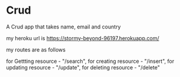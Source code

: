 # Crud
 A Crud app that takes name, email and country 

my heroku url is https://stormy-beyond-96197.herokuapp.com/

my routes are as follows

for Gettting resource - "/search",
for creating resource - "/insert",
for updating resource - "/update",
for deleting resource - "/delete"
